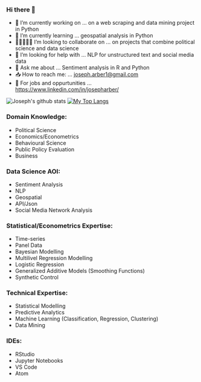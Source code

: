 ### Hi there 👋

- 🔭 I’m currently working on ... on a web scraping and data mining project in Python
- 🌱 I’m currently learning ... geospatial analysis in Python
- 🧑🏾‍🤝‍🧑🏾 I’m looking to collaborate on ... on projects that combine political science and data science
- 🤔 I’m looking for help with ... NLP for unstructured text and social media data
- 💬 Ask me about ... Sentiment analysis in R and Python
- 📥 How to reach me: ... joseph.arber1@gmail.com
- 👔 For jobs and oppurtunities ... https://www.linkedin.com/in/josepharber/

 ![Joseph's github stats](https://github-readme-stats.vercel.app/api?username=jUA96&show_icons=true&theme=radical)  [![My Top Langs](https://github-readme-stats.vercel.app/api/top-langs/?username=JUA96)](https://github.com/JUA96/github-readme-stats&theme=radical)
### Domain Knowledge:

- Political Science
- Economics/Econometrics
- Behavioural Science
- Public Policy Evaluation
- Business  

### Data Science AOI:

- Sentiment Analysis
- NLP
- Geospatial 
- API/Json 
- Social Media Network Analysis

### Statistical/Econometrics Expertise:

- Time-series
- Panel Data 
- Bayesian Modelling
- Multilivel Regression Modelling
- Logistic Regression
- Generalized Additive Models (Smoothing Functions)
- Synthetic Control

### Technical Expertise:

- Statistical Modelling 
- Predictive Analytics
- Machine Learning (Classification, Regression, Clustering)
- Data Mining


### IDEs:

- RStudio
- Jupyter Notebooks
- VS Code
- Atom



